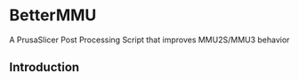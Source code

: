 # BetterMMU
A PrusaSlicer Post Processing Script that improves MMU2S/MMU3 behavior

## Introduction
